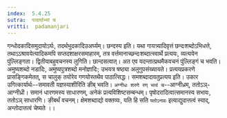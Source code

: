 ```yaml
---
index:  5.4.25
sutra:  पादार्घाभ्यां च
vritti:  padamanjari
---
```


गन्धोदकादिसमुदायोऽर्घः, तदर्थभुदकादिउअर्घ्यम्। छन्दस्य इति। यथा गायत्र्यादिवृत्तं छन्दःशब्दोऽभिधत्ते, तथाऽऽश्रावयेत्यादिकमपि सप्तदशाक्षरसमाहारम्, तत्र वर्त्तमानाच्छन्दःशब्दात्स्वार्थे प्रत्ययः, व्यत्ययेन पुंल्लिङ्गता।
	द्वितीयाबहुवचनस्य लुगिति। छान्दसत्वात्। अत एव यदन्तात्प्रथमैकवचनं पुंल्लिङ्गं च भवति।
	अमुष्यशब्दो नडादिः, अमुष्यपुत्रशब्दो मनोज्ञादिः; उभयत्र षष्ठ्या अलुगुपसंख्यायते। प्रत्ययप्रकरणे प्रासङ्गिकमेतत्, स चालुक् तयोरेव गणयोस्तथैव पाठात्सिद्धः।
	समशब्दादावतुप्रत्यय इति। उकार उगित्कार्यार्थः--समावती यज्ञस्याशीरिति ङीब् भवति।
	`अग्नीधः शरणे रण् भत्वं च`--आग्नीध्रम्, ततोऽञ्-आग्नीध्री। समानं धारणमस्य साधारणम्, अनेकं प्रत्यविशिष्टसम्बन्धम्। पृषोदरादित्वात्समानस्य सभावः, ततोऽञ् साधारणि। ङीबर्थं वचनम्। क्षेमशब्दाद्यो वक्तव्यः, यति हि सति `यतोऽनावः` इत्याद्युदात्तत्वं स्याद्, अन्तोदात्तत्वं चेष्यते ।।

